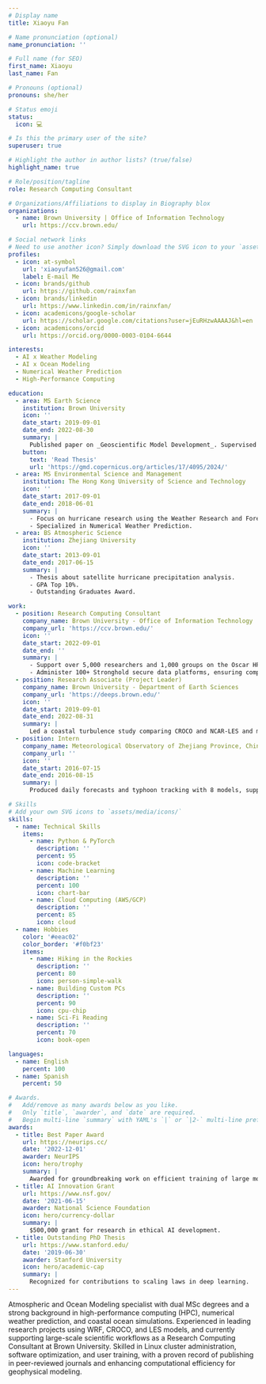 ```yaml
---
# Display name
title: Xiaoyu Fan

# Name pronunciation (optional)
name_pronunciation: ''

# Full name (for SEO)
first_name: Xiaoyu
last_name: Fan

# Pronouns (optional)
pronouns: she/her

# Status emoji
status:
  icon: 💻

# Is this the primary user of the site?
superuser: true

# Highlight the author in author lists? (true/false)
highlight_name: true

# Role/position/tagline
role: Research Computing Consultant

# Organizations/Affiliations to display in Biography blox
organizations:
  - name: Brown University | Office of Information Technology
    url: https://ccv.brown.edu/

# Social network links
# Need to use another icon? Simply download the SVG icon to your `assets/media/icons/` folder.
profiles:
  - icon: at-symbol
    url: 'xiaoyufan526@gmail.com'
    label: E-mail Me
  - icon: brands/github
    url: https://github.com/rainxfan
  - icon: brands/linkedin
    url: https://www.linkedin.com/in/rainxfan/
  - icon: academicons/google-scholar
    url: https://scholar.google.com/citations?user=jEuRHzwAAAAJ&hl=en
  - icon: academicons/orcid
    url: https://orcid.org/0000-0003-0104-6644

interests:
  - AI x Weather Modeling
  - AI x Ocean Modeling
  - Numerical Weather Prediction
  - High-Performance Computing

education:
  - area: MS Earth Science
    institution: Brown University
    icon: ''
    date_start: 2019-09-01
    date_end: 2022-08-30
    summary: |
      Published paper on _Geoscientific Model Development_. Supervised by Prof. Baylor Fox-Kemper.
    button:
      text: 'Read Thesis'
      url: 'https://gmd.copernicus.org/articles/17/4095/2024/'
  - area: MS Environmental Science and Management
    institution: The Hong Kong University of Science and Technology
    icon: ''
    date_start: 2017-09-01
    date_end: 2018-06-01
    summary: |
      - Focus on hurricane research using the Weather Research and Forecasting (WRF) model.
      - Specialized in Numerical Weather Prediction.
  - area: BS Atmospheric Science
    institution: Zhejiang University
    icon: ''
    date_start: 2013-09-01
    date_end: 2017-06-15
    summary: |
      - Thesis about satellite hurricane precipitation analysis. 
      - GPA Top 10%. 
      - Outstanding Graduates Award. 

work:
  - position: Research Computing Consultant 
    company_name: Brown University - Office of Information Technology
    company_url: 'https://ccv.brown.edu/'
    icon: ''
    date_start: 2022-09-01
    date_end: ''
    summary: |
      - Support over 5,000 researchers and 1,000 groups on the Oscar HPC cluster, managing software modules and providing user support for Python, R, MATLAB, VSCode, JupyterLab, and VNC.
      - Administer 100+ Stronghold secure data platforms, ensuring compliance, security, and smooth research operations.
  - position: Research Associate (Project Leader) 
    company_name: Brown University - Department of Earth Sciences
    company_url: 'https://deeps.brown.edu/'
    icon: ''
    date_start: 2019-09-01
    date_end: 2022-08-31
    summary: |
      Led a coastal turbulence study comparing CROCO and NCAR-LES and mentored students in modeling and HPC.
  - position: Intern
    company_name: Meteorological Observatory of Zhejiang Province, China
    company_url: ''
    icon: ''
    date_start: 2016-07-15
    date_end: 2016-08-15
    summary: |
      Produced daily forecasts and typhoon tracking with 8 models, supporting disaster preparedness for floods, heatwaves, and storms.

# Skills
# Add your own SVG icons to `assets/media/icons/`
skills:
  - name: Technical Skills
    items:
      - name: Python & PyTorch
        description: ''
        percent: 95
        icon: code-bracket
      - name: Machine Learning
        description: ''
        percent: 100
        icon: chart-bar
      - name: Cloud Computing (AWS/GCP)
        description: ''
        percent: 85
        icon: cloud
  - name: Hobbies
    color: '#eeac02'
    color_border: '#f0bf23'
    items:
      - name: Hiking in the Rockies
        description: ''
        percent: 80
        icon: person-simple-walk
      - name: Building Custom PCs
        description: ''
        percent: 90
        icon: cpu-chip
      - name: Sci-Fi Reading
        description: ''
        percent: 70
        icon: book-open

languages:
  - name: English
    percent: 100
  - name: Spanish
    percent: 50

# Awards.
#   Add/remove as many awards below as you like.
#   Only `title`, `awarder`, and `date` are required.
#   Begin multi-line `summary` with YAML's `|` or `|2-` multi-line prefix and indent 2 spaces below.
awards:
  - title: Best Paper Award
    url: https://neurips.cc/
    date: '2022-12-01'
    awarder: NeurIPS
    icon: hero/trophy
    summary: |
      Awarded for groundbreaking work on efficient training of large models.
  - title: AI Innovation Grant
    url: https://www.nsf.gov/
    date: '2021-06-15'
    awarder: National Science Foundation
    icon: hero/currency-dollar
    summary: |
      $500,000 grant for research in ethical AI development.
  - title: Outstanding PhD Thesis
    url: https://www.stanford.edu/
    date: '2019-06-30'
    awarder: Stanford University
    icon: hero/academic-cap
    summary: |
      Recognized for contributions to scaling laws in deep learning.
---
```


Atmospheric and Ocean Modeling specialist with dual MSc degrees and a strong background in high-performance computing (HPC), numerical weather prediction, and coastal ocean simulations. Experienced in leading research projects using WRF, CROCO, and LES models, and currently supporting large-scale scientific workflows as a Research Computing Consultant at Brown University. Skilled in Linux cluster administration, software optimization, and user training, with a proven record of publishing in peer-reviewed journals and enhancing computational efficiency for geophysical modeling.
